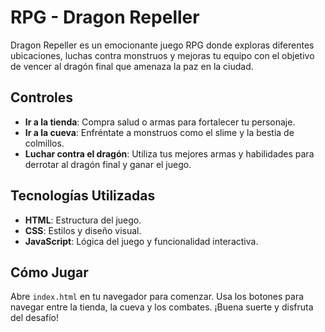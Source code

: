 # RPG - Dragon Repeller

Dragon Repeller es un emocionante juego RPG donde exploras diferentes ubicaciones, luchas contra monstruos y mejoras tu equipo con el objetivo de vencer al dragón final que amenaza la paz en la ciudad.

## Controles

- **Ir a la tienda**: Compra salud o armas para fortalecer tu personaje.
- **Ir a la cueva**: Enfréntate a monstruos como el slime y la bestia de colmillos.
- **Luchar contra el dragón**: Utiliza tus mejores armas y habilidades para derrotar al dragón final y ganar el juego.

## Tecnologías Utilizadas

- **HTML**: Estructura del juego.
- **CSS**: Estilos y diseño visual.
- **JavaScript**: Lógica del juego y funcionalidad interactiva.

## Cómo Jugar

Abre `index.html` en tu navegador para comenzar. Usa los botones para navegar entre la tienda, la cueva y los combates. ¡Buena suerte y disfruta del desafío!
